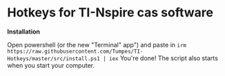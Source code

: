 
# Hotkeys for TI-Nspire cas software

**Installation**

Open powershell (or the new "Terminal" app") and paste in ```irm https://raw.githubusercontent.com/Tumpes/TI-Hotkeys/master/src/install.ps1 | iex```
You're done! The script also starts when you start your computer.
